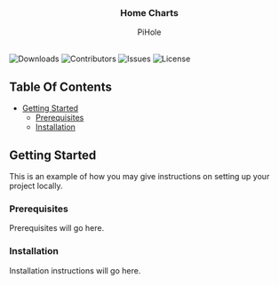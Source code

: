 # <br/>
<p align="center">
  <h3 align="center">Home Charts</h3>

  <p align="center">
    PiHole
    <br/>
    <br/>
  </p>
</p>

![Downloads](https://img.shields.io/github/downloads/scottdotau/home-charts/total) ![Contributors](https://img.shields.io/github/contributors/scottdotau/home-charts?color=dark-green) ![Issues](https://img.shields.io/github/issues/scottdotau/home-charts) ![License](https://img.shields.io/github/license/scottdotau/home-charts) 

## Table Of Contents

* [Getting Started](#getting-started)
  * [Prerequisites](#prerequisites)
  * [Installation](#installation)

## Getting Started

This is an example of how you may give instructions on setting up your project locally.

### Prerequisites

Prerequisites will go here.

### Installation
Installation instructions will go here.
